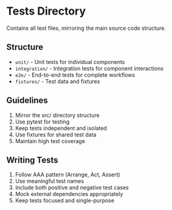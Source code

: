 # Tests Directory

Contains all test files, mirroring the main source code structure.

## Structure

- `unit/` - Unit tests for individual components
- `integration/` - Integration tests for component interactions
- `e2e/` - End-to-end tests for complete workflows
- `fixtures/` - Test data and fixtures

## Guidelines

1. Mirror the src/ directory structure
2. Use pytest for testing
3. Keep tests independent and isolated
4. Use fixtures for shared test data
5. Maintain high test coverage

## Writing Tests

1. Follow AAA pattern (Arrange, Act, Assert)
2. Use meaningful test names
3. Include both positive and negative test cases
4. Mock external dependencies appropriately
5. Keep tests focused and single-purpose 